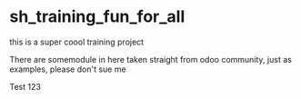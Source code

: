 # sh_training_fun_for_all
this is a super coool training project 

There are somemodule in here taken straight from odoo community, just as examples, please don't sue me

Test 123
